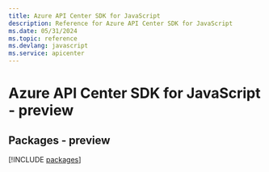 ```yaml
---
title: Azure API Center SDK for JavaScript
description: Reference for Azure API Center SDK for JavaScript
ms.date: 05/31/2024
ms.topic: reference
ms.devlang: javascript
ms.service: apicenter
---
```

# Azure API Center SDK for JavaScript - preview
## Packages - preview
[!INCLUDE [packages](api-center-index.md)]